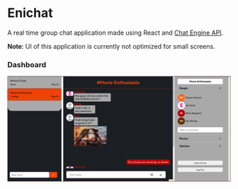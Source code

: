 # Enichat

A real time group chat application made using React and [Chat Engine API](https://chatengine.io/).

**Note**: UI of this application is currently not optimized for small screens.

### Dashboard

![dash](.github/ReadmeAssets/dashboard.png)

